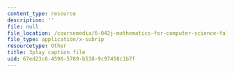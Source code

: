 ```yaml
---
content_type: resource
description: ''
file: null
file_location: /coursemedia/6-042j-mathematics-for-computer-science-fall-2010/67ed23c645985789b5389c97458c1b7f_5RSMLgy06Ew.vtt
file_type: application/x-subrip
resourcetype: Other
title: 3play caption file
uid: 67ed23c6-4598-5789-b538-9c97458c1b7f
---
```

